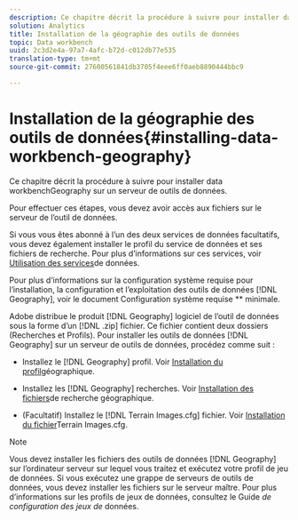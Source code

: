 ```yaml
---
description: Ce chapitre décrit la procédure à suivre pour installer data workbenchGeography sur un serveur de outils de données.
solution: Analytics
title: Installation de la géographie des outils de données
topic: Data workbench
uuid: 2c3d2e4a-97a7-4afc-b72d-c012db77e535
translation-type: tm+mt
source-git-commit: 27600561841db3705f4eee6ff0aeb8890444bbc9

---
```



# Installation de la géographie des outils de données{#installing-data-workbench-geography}

Ce chapitre décrit la procédure à suivre pour installer data workbenchGeography sur un serveur de outils de données.

Pour effectuer ces étapes, vous devez avoir accès aux fichiers sur le serveur de l’outil de données.

Si vous vous êtes abonné à l’un des deux services de données facultatifs, vous devez également installer le profil du service de données et ses fichiers de recherche. Pour plus d’informations sur ces services, voir [Utilisation des services](../../../home/c-geo-oview/c-wk-data-svcs/c-wk-data-svcs.md)de données.

Pour plus d’informations sur la configuration système requise pour l’installation, la configuration et l’exploitation des outils de données [!DNL Geography], voir le document Configuration système requise ** minimale.

Adobe distribue le produit [!DNL Geography] logiciel de l’outil de données sous la forme d’un [!DNL .zip] fichier. Ce fichier contient deux dossiers (Recherches et Profils). Pour installer les outils de données [!DNL Geography] sur un serveur de outils de données, procédez comme suit :

* Installez le [!DNL Geography] profil. Voir [Installation du profil](../../../home/c-geo-oview/c-inst-geo/t-inst-geo-prof.md)géographique.

* Installez les [!DNL Geography] recherches. Voir [Installation des fichiers](../../../home/c-geo-oview/c-inst-geo/t-inst-lkp-files.md)de recherche géographique.

* (Facultatif) Installez le [!DNL Terrain Images.cfg] fichier. Voir [Installation du fichier](../../../home/c-geo-oview/c-inst-geo/t-inst-trn-imgs-file.md)Terrain Images.cfg.

>[!NOTE]
>
>Vous devez installer les fichiers des outils de données [!DNL Geography] sur l’ordinateur serveur sur lequel vous traitez et exécutez votre profil de jeu de données. Si vous exécutez une grappe de serveurs de outils de données, vous devez installer les fichiers sur le serveur maître. Pour plus d’informations sur les profils de jeux de données, consultez le Guide *de configuration des jeux de* données.
